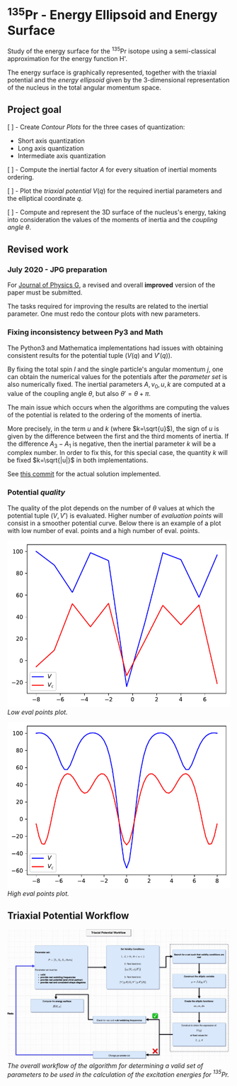 # $^{135}$Pr - Energy Ellipsoid and Energy Surface

Study of the energy surface for the $^{135}$Pr isotope using a semi-classical approximation for the energy function H'.

The energy surface is graphically represented, together with the triaxial potential and the *energy ellipsoid* given by the 3-dimensional representation of the nucleus in the total angular momentum space.

## Project goal

[ ] - Create *Contour Plots*  for the three cases of quantization:

* Short axis quantization
* Long axis quantization
* Intermediate axis quantization

[ ] - Compute the inertial factor $A$ for every situation of inertial moments ordering.

[ ] - Plot the *triaxial potential* $V(q)$ for  the required inertial parameters and the elliptical coordinate $q$.

[ ] - Compute and represent the 3D surface of the nucleus's energy, taking into consideration the values of the moments of inertia and the *coupling angle* $\theta$.

## Revised work

### July 2020 - JPG preparation

For [Journal of Physics G](https://iopscience.iop.org/journal/0954-3899), a revised and overall **improved** version of the paper must be submitted.

The tasks required for improving the results are related to the inertial parameter. One must redo the contour plots with new parameters.

### Fixing inconsistency between Py3 and Math

The Python3 and Mathematica implementations had issues with obtaining consistent results for the potential tuple ($V(q)$ and $V'(q)$).

By fixing the total spin $I$ and the single particle's angular momentum $j$, one can obtain the numerical values for the potentials after the _parameter set_ is also numerically fixed. The inertial parameters $A, v_0,u,k$ are computed at a value of the coupling angle $\theta$, but also $\theta'=\theta+\pi$.

The main issue which occurs when the algorithms are computing the values of the potential is related to the ordering of the moments of inertia.

More precisely, in the term $u$ and $k$ (where $k=\sqrt{u}$), the sign of $u$ is given by the difference between the first and the third moments of inertia. If the difference $A_3-A_1$ is negative, then the inertial parameter $k$ will be a complex number. In order to fix this, for this special case, the quantity $k$ will be fixed $k=\sqrt{|u|}$ in both implementations.

See [this commit](https://github.com/basavyr/Pr135_energyEllipsoid/commit/bb672e73e7fad1fbb27ae9044ccc503179bbceb1) for the actual solution implemented.

### Potential *quality*

The quality of the plot depends on the number of $\theta$ values at which the potential tuple $(V,V')$ is evaluated. Higher number of *evaluation points* will consist in a smoother potential curve. Below there is an example of a plot with low number of eval. points and a high number of eval. points.

![](out/out-1.png)
*Low eval points plot.*

![](out/out_strong-1.png)
*High eval points plot.*

## Triaxial Potential Workflow

![](./reports/RevisedDraft_July2020/TriaxialPotentialCalculation.jpg)
*The overall workflow of the algorithm for determining a valid set of parameters to be used in the calculation of the excitation energies for $^{135}$Pr.*

